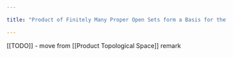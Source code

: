 ```yaml
---

title: "Product of Finitely Many Proper Open Sets form a Basis for the Product Topology"

---
```

[[TODO]] - move from [[Product Topological Space]] remark